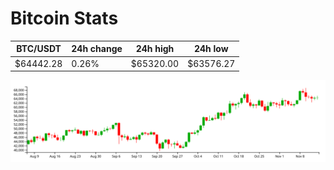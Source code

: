# Bitcoin Stats

BTC/USDT|24h change|24h high|24h low|
|---|---|---|---|
|$64442.28|0.26%|$65320.00|$63576.27|

<img src="./chart.svg">
